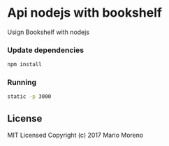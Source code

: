 # Api nodejs with bookshelf

Usign Bookshelf with nodejs
  
### Update dependencies

```bash
npm install
```

### Running 

```bash
static -p 3000
```

## License

MIT Licensed
Copyright (c) 2017 Mario Moreno

